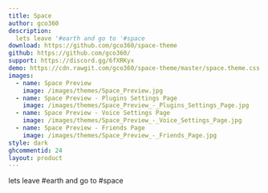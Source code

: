 ```yaml
---
title: Space
author: gco360
description:
  lets leave '#earth and go to '#space 
download: https://github.com/gco360/space-theme
github: https://github.com/gco360/
support: https://discord.gg/6fXRKyx
demo: https://cdn.rawgit.com/gco360/space-theme/master/space.theme.css
images:
  - name: Space Preview
    image: /images/themes/Space_Preview.jpg
  - name: Space Preview - Plugins Settings Page
    image: /images/themes/Space_Preview_-_Plugins_Settings_Page.jpg
  - name: Space Preview - Voice Settings Page
    image: /images/themes/Space_Preview_-_Voice_Settings_Page.jpg
  - name: Space Preview - Friends Page
    image: /images/themes/Space_Preview_-_Friends_Page.jpg
style: dark
ghcommentid: 24
layout: product
---
```

lets leave #earth and go to #space 